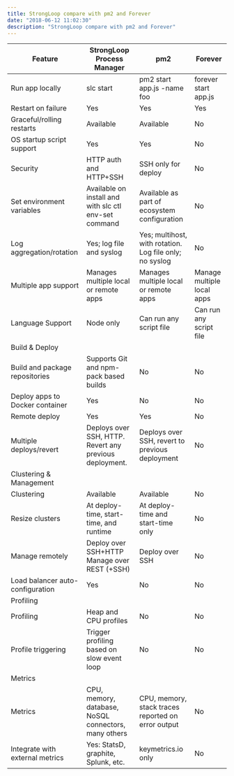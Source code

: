 ```yaml
---
title: StrongLoop compare with pm2 and Forever
date: "2018-06-12 11:02:30"
description: "StrongLoop compare with pm2 and Forever"
---
```


| Feature                          | StrongLoop Process Manager                               | pm2                                                     | Forever                    |
| -------------------------------- | -------------------------------------------------------- | ------------------------------------------------------- | -------------------------- |
| Run app locally                  | slc start                                                | pm2 start app.js -name foo                              | forever start app.js       |
| Restart on failure               | Yes                                                      | Yes                                                     | Yes                        |
| Graceful/rolling restarts        | Available                                                | Available                                               | No                         |
| OS startup script support        | Yes                                                      | Yes                                                     | No                         |
| Security                         | HTTP auth and HTTP+SSH                                   | SSH only for deploy                                     | No                         |
| Set environment variables        | Available on install and with slc ctl env-set command    | Available as part of ecosystem configuration            | No                         |
| Log aggregation/rotation         | Yes; log file and syslog                                 | Yes; multihost, with rotation. Log file only; no syslog | No                         |
| Multiple app support             | Manages multiple local or remote apps                    | Manages multiple local or remote apps                   | Manage multiple local apps |
| Language Support                 | Node only                                                | Can run any script file                                 | Can run any script file    |
| Build & Deploy                   |                                                          |                                                         |                            |
| Build and package repositories   | Supports Git and npm-pack based builds                   | No                                                      | No                         |
| Deploy apps to Docker container  | Yes                                                      | No                                                      | No                         |
| Remote deploy                    | Yes                                                      | Yes                                                     | No                         |
| Multiple deploys/revert          | Deploys over SSH, HTTP.  Revert any previous deployment. | Deploys over SSH, revert to previous deployment         | No                         |
| Clustering & Management          |                                                          |                                                         |                            |
| Clustering                       | Available                                                | Available                                               | No                         |
| Resize clusters                  | At deploy-time, start-time, and runtime                  | At deploy-time and start-time only                      | No                         |
| Manage remotely                  | Deploy over SSH+HTTP Manage over REST (+SSH)             | Deploy over SSH                                         | No                         |
| Load balancer auto-configuration | Yes                                                      | No                                                      | No                         |
| Profiling                        |                                                          |                                                         |                            |
| Profiling                        | Heap and CPU profiles                                    | No                                                      | No                         |
| Profile triggering               | Trigger profiling based on slow event loop               | No                                                      | No                         |
| Metrics                          |                                                          |                                                         |                            |
| Metrics                          | CPU, memory, database, NoSQL connectors, many others     | CPU, memory, stack traces reported on error output      | No                         |
| Integrate with external metrics  | Yes: StatsD, graphite, Splunk, etc.                      | keymetrics.io only                                      | No                         |